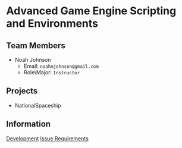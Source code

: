 # Advanced Game Engine Scripting and Environments

## Team Members

- Noah Johnson
    - Email: `noahmjohnson@gmail.com`
    - Role\Major: `Instructor`

## Projects
- NationalSpaceship <a href="https://github.com/IAMColumbia/NationalSpaceship.git"><i class="fa fa-git-square"></i></a>

## Information
<a href="development" title="Development">Development</a>
<a href="issue_requirements" title="Issue Requirements">Issue Requirements</a>
